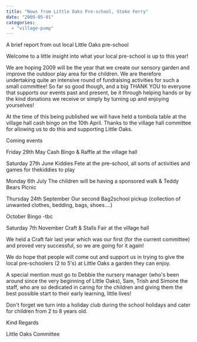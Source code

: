 ```yaml
---
title: "News from Little Oaks Pre-school, Stoke Ferry"
date: "2009-05-01"
categories: 
  - "village-pump"
---
```


A brief report from out local Little Oaks pre-school

Welcome to a little insight into what your local pre-school is up to this year!

We are hoping 2009 will be the year that we create our sensory garden and improve the outdoor play area for the children. We are therefore undertaking quite an intensive round of fundraising activities for such a small committee! So far so good though, and a big THANK YOU to everyone that supports our events past and present, be it through helping hands or by the kind donations we receive or simply by turning up and enjoying yourselves!

At the time of this being published we will have held a tombola table at the village hall cash bingo on the 10th April. Thanks to the village hall committee for allowing us to do this and supporting Little Oaks.

Coming events

Friday 29th May Cash Bingo & Raffle at the village hall

Saturday 27th June Kiddies Fete at the pre-school, all sorts of activities and games for thekiddies to play

Monday 6th July The children will be having a sponsored walk & Teddy Bears Picnic

Thursday 24th September Our second Bag2school pickup (collection of unwanted clothes, bedding, bags, shoes....)

October Bingo -tbc

Saturday 7th November Craft & Stalls Fair at the village hall

We held a Craft fair last year which was our first (for the current committee) and proved very successful, so we are going for it again!

We do hope that people will come out and support us in trying to give the local pre-schoolers (2 to 5's) at Little Oaks a garden they can enjoy.

A special mention must go to Debbie the nursery manager (who's been around since the very beginning of Little Oaks), Sam, Trish and Simone the staff, who are so dedicated in caring for the children and giving them the best possible start to their early learning, little lives!

Don't forget we turn into a holiday club during the school holidays and cater for children from 2 to 8 years old.

Kind Regards

Little Oaks Committee
